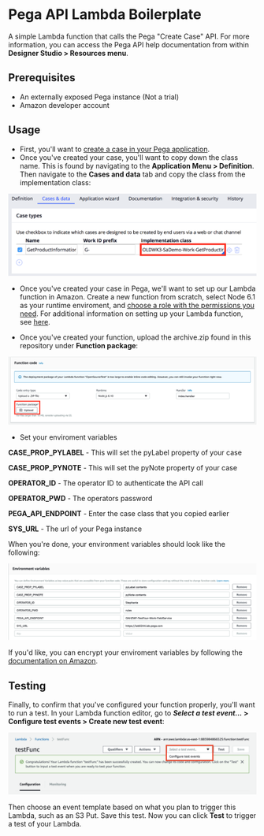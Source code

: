 # Pega API Lambda Boilerplate

A simple Lambda function that calls the Pega "Create Case" API. For more information, you can access the Pega API help documentation from within **Designer Studio > Resources menu**.

## Prerequisites
- An externally exposed Pega instance (Not a trial)
- Amazon developer account

## Usage
- First, you'll want to [create a case in your Pega application](https://pdn.pega.com/creating-case "Creating a Case in Pega").
- Once you've created your case, you'll want to copy down the class name. This is found by navigating to the **Application Menu > Definition**. Then navigate to the **Cases and data** tab and copy the class from the implementation class:

![ScreenShot](screenshots/implementation-class.png)

- Once you've created your case in Pega, we'll want to set up our Lambda function in Amazon. Create a new function from scratch, select Node 6.1 as your runtime enviroment, and [choose a role with the permissions you need](https://docs.aws.amazon.com/IAM/latest/UserGuide/id_roles_create_for-service.html?icmpid=docs_iam_console). For additional information on setting up your Lambda function, see [here](https://docs.aws.amazon.com/lambda/latest/dg/get-started-create-function.html "here").

- Once you've created your function, upload the archive.zip found in this repository under **Function package**: 

![ScreenShot](screenshots/upload-deployment-package.png)

- Set your enviroment variables 

**CASE_PROP_PYLABEL** - This will set the pyLabel property of your case

**CASE_PROP_PYNOTE** - This will set the pyNote property of your case

**OPERATOR_ID** - The operator ID to authenticate the API call

**OPERATOR_PWD** - The operators password

**PEGA_API_ENDPOINT** - Enter the case class that you copied earlier

**SYS_URL** - The url of your Pega instance

When you're done, your environment variables should look like the following: 

![ScreenShot](screenshots/environment-variables.png)

If you'd like, you can encrypt your enviroment variables by following the [documentation on Amazon](https://docs.aws.amazon.com/lambda/latest/dg/env_variables.html#env_encrypt "Encrypting Variables").

## Testing

Finally, to confirm that you've configured your function properly, you'll want to run a test. In your Lambda function editor, go to **_Select a test event..._ > Configure test events > Create new test event**:

![ScreenShot](screenshots/test-event.png)

Then choose an event template based on what you plan to trigger this Lambda, such as an S3 Put. Save this test. Now you can click **Test** to trigger a test of your Lambda.
